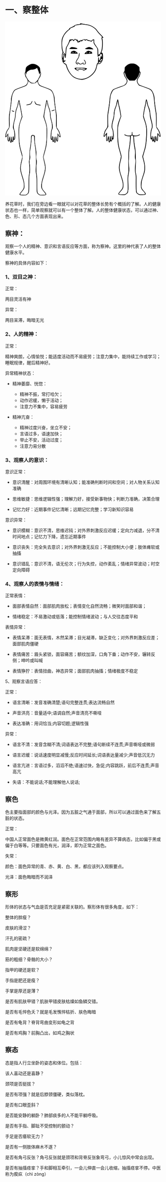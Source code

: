 # 一、察整体



<img src="img/renti.svg" style="zoom:67%;" />

养花草时，我们在旁边看一眼就可以对花草的整体长势有个概括的了解。人的健康状态也一样，简单观察就可以有一个整体了解。人的整体健康状态，可以通过神、色、形、态几个方面表现出来。

## 察神：

观察一个人的精神、意识和言语反应等方面，称为察神。这里的神代表了人的整体健康水平。

察神的具体内容如下：

### 1、双目之神：

正常：

两目灵活有神

异常：

两目呆滞，晦暗无光

### 2、人的精神：

正常：

精神爽朗，心情愉悦；能适度活动而不易疲劳；注意力集中，能持续工作或学习；睡眠规律，醒后精神好。

异常精神状态：

- 精神萎靡、恍惚：
  - 精神不振，常打哈欠；
  - 动作迟缓，懒于活动；
  - 注意力不集中，容易疲劳

- 精神亢奋：
  - 精神过度兴奋，坐立不安；
  - 言语过多，语速加快；
  - 举止不安，活动过度；
  - 注意力易分散

### 3、观察人的意识：

意识正常：

- 意识清醒：对周围环境有清晰认知；能准确判断时间和空间；对人物关系认知准确

- 思维敏捷：思维逻辑性强；理解力好，接受新事物快；判断力准确，决策合理

- 记忆力好：近期事件记忆清晰；远期记忆完整；学习新知识容易

意识异常：

- 意识模糊：意识不清，思维迟钝；对外界刺激反应迟缓；定向力减退，分不清时间地点；记忆力下降，遗忘近期事件

- 意识丧失：完全失去意识；对外界刺激无反应；不能控制大小便；肢体瘫软或抽搐

- 意识错乱：意识不清，语无伦次；行为失控，动作紊乱；情绪异常波动；时空定向障碍

### 4、观察人的表情与情绪：

正常表情：

- 面部表情自然：面部肌肉放松；表情变化自然流畅；微笑时面部和谐；

- 情绪稳定：不易激动或低落；能控制情绪波动；与人交往态度平和


表情异常：

- 表情呆滞：面无表情，木然呆滞；目光凝滞，缺乏变化；对外界刺激反应差；面部肌肉僵硬

- 表情痛苦：眉头紧锁，面容痛苦；额纹加深，口角下垂；动作不安，辗转反侧；呻吟或叫喊

- 表情狰狞：表情扭曲，神态异常；面部肌肉抽搐；情绪极度不稳定

5、观察言语应答：

正常：

- 语言清晰：发音准确清楚;语句完整连贯;表达流畅自然

- 声音洪亮：音量适中;语调自然;声音清亮不嘶哑

- 表达准确：用词恰当;内容切题;逻辑性强

异常：

- 语言不清：发音含糊不清;词语表达不完整;语句断续不连贯;声音嘶哑或微弱

- 语言迟缓：说话速度明显减慢;反应时间延长;词语表达量减少;声音低沉无力

- 语言亢进：言语过多，滔滔不绝;语速过快，急促;内容跳跃，前后不连贯;声音高亢

- 失语：不能说话;不能理解他人说话;

## 察色

色主要指面部的颜色与光泽。因为五脏之气通于面部，所以可以通过面色来了解五脏的状态。

正常：

中国人正常面色是微黄红润。面色在正常范围内略有差异不算病态，比如偏于黑或偏于白等等。只要面色有光，润泽，即为正常之面色。

失常：

颜色：面色异常的青、赤、黄、白、黑，都应该列入观察要点。

光泽：面色晦暗而不润泽

## 察形

形体的状态与气血是否充足是紧密关联的。察形体有很多角度，如下：

整体的胖瘦？

皮肤的滑涩？

汗孔的密疏？

肌肉是坚硬还是软绵绵？

筋的粗细？骨骼的大小？

指甲的硬还是软？

手指是肥还是瘦？

手掌是厚还是薄？

是否有肌肤甲错？肌肤甲错皮肤枯燥如鱼鳞交错。

是否有毛悴色夭？就是毛发憔悴枯折、肤色晦暗

是否有龟背？脊背弯曲变形如龟之背

是否有鸡胸？前胸凸出，如鸡之胸状

## 察态

态是指人行立坐卧的姿态和体位。包括：

该人喜动还是喜静？

颈项是否挺拔？

是否有项强？就是后脖颈僵硬，类似落枕。

是否有口眼歪斜？

是否能安静的躺卧？肺部痰多的人不能平躺呼吸。

是否有手指、脚趾不受控制的颤动？

手足是否痿软无力？

是否有一侧肢体麻木不遂？

是否有角弓反张？角弓反张就是颈项和背脊反张象弯弓，小儿惊风中常会出现。

是否有抽搐痉挛？手和脚相互牵引，一会儿伸直一会儿收缩，抽搐痉挛不停。中医称为瘈疭（chì zòng）

